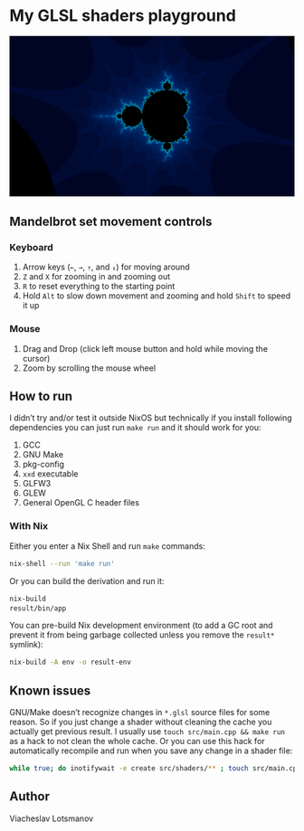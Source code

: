 # My GLSL shaders playground

![Mandelbrot set](artwork/mandelbrot-set-screenshot.png)

## Mandelbrot set movement controls

### Keyboard

1. Arrow keys (`←`, `→`, `↑`, and `↓`) for moving around
1. `Z` and `X` for zooming in and zooming out
1. `R` to reset everything to the starting point
1. Hold `Alt` to slow down movement and zooming and hold `Shift` to speed it up

### Mouse

1. Drag and Drop (click left mouse button and hold while moving the cursor)
1. Zoom by scrolling the mouse wheel

## How to run

I didn’t try and/or test it outside NixOS but technically if you install
following dependencies you can just run `make run` and it should work for you:

1. GCC
1. GNU Make
1. pkg-config
1. `xxd` executable
1. GLFW3
1. GLEW
1. General OpenGL C header files

### With Nix

Either you enter a Nix Shell and run `make` commands:

``` sh
nix-shell --run 'make run'
```

Or you can build the derivation and run it:

``` sh
nix-build
result/bin/app
```

You can pre-build Nix development environment
(to add a GC root and prevent it from being garbage
collected unless you remove the `result*` symlink):

``` sh
nix-build -A env -o result-env
```

## Known issues

GNU/Make doesn’t recognize changes in `*.glsl` source files for some reason.
So if you just change a shader without cleaning the cache you actually get
previous result. I usually use `touch src/main.cpp && make run` as a hack to not
clean the whole cache. Or you can use this hack for automatically recompile and
run when you save any change in a shader file:

``` sh
while true; do inotifywait -e create src/shaders/** ; touch src/main.cpp && make run; done
```

## Author

Viacheslav Lotsmanov
